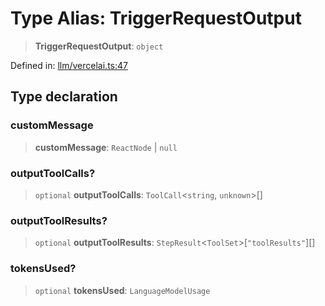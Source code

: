 # Type Alias: TriggerRequestOutput

> **TriggerRequestOutput**: `object`

Defined in: [llm/vercelai.ts:47](https://github.com/GeoDaCenter/openassistant/blob/2a93b5036fdb3a9355cf5403bdecfb2525f1d8b3/packages/core/src/llm/vercelai.ts#L47)

## Type declaration

### customMessage

> **customMessage**: `ReactNode` \| `null`

### outputToolCalls?

> `optional` **outputToolCalls**: `ToolCall`\<`string`, `unknown`\>[]

### outputToolResults?

> `optional` **outputToolResults**: `StepResult`\<`ToolSet`\>\[`"toolResults"`\][]

### tokensUsed?

> `optional` **tokensUsed**: `LanguageModelUsage`
